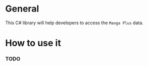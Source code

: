 # General

This C# library will help developers to access the `Manga Plus` data.

# How to use it

### TODO

